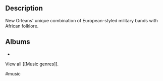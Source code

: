 ## Description
New Orleans' unique combination of European-styled military bands with African folklore. 
## Albums
- 

View all [[Music genres]].

#music 